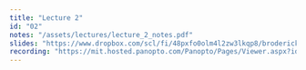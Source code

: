 ```yaml
---
title: "Lecture 2"
id: "02"
notes: "/assets/lectures/lecture_2_notes.pdf"
slides: "https://www.dropbox.com/scl/fi/48pxfo0olm4l2zw3lkqp8/broderick_lecture_02_share.pdf?rlkey=y7o1byvfqhyajz0mq1fip559r&e=1&dl=0"
recording: "https://mit.hosted.panopto.com/Panopto/Pages/Viewer.aspx?id=e52e2051-56b4-4d96-a46b-b1d800ddc2aa"
---
```

